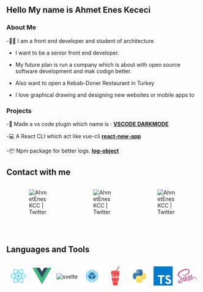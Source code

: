 ## **Hello** My name is Ahmet Enes Kececi

### About Me

-👨‍💻 I am a front end developer and student of architecture

- I want to be a senior front end developer.

- My future plan is run a company which is about with open source software development and mak codign better.

- Also want to open a Kebab-Doner Restaurant in Turkey

- I love graphical drawing and designing new websites or mobile apps to

### Projects

-🔌 Made a vs code plugin which name is : [**VSCODE DARKMODE**](https://marketplace.visualstudio.com/items?itemName=granddaleTech.theme)

-💻 A React CLI which act like vue-cli [**react-new-app**](https://www.npmjs.com/package/react-new-app)

-📦 Npm package for better logs. [**log-object**](https://www.npmjs.com/package/log-object)

## Contact with me

<div style="width: 100%; display:flex;justify-content: space-around">

[<img align="left" width="50px" alt="AhmetEnesKCC | Twitter" src="https://cdn.jsdelivr.net/npm/simple-icons@v3/icons/twitter.svg"/>][twitter]

[<img align="left" width="50px" alt="AhmetEnesKCC | Twitter" src="https://cdn.jsdelivr.net/npm/simple-icons@v3/icons/gmail.svg"/>][gmail]

[<img align="left" width="50px" alt="AhmetEnesKCC | Twitter" src="https://cdn.jsdelivr.net/npm/simple-icons@v3/icons/linkedin.svg"/>][linkedin]

</div>

<br />
<br />

## Languages and Tools

<div style="width : 100%">

<div id="languages_tools">

<div>

![react]

</div>
<div>

![vue]

</div>

<div>

![svelte]

</div>

<div>

![webpack]

</div>

<div>

![gulp]

</div>

<div>

![python]

</div>

<div>

![typescript]

</div>

<div>

![sass]

</div>

</div>

</div>

[twitter]: https://twitter.com/kccenes
[gmail]: mailto:ahmetkcc2001@gmail.com
[linkedin]: https://www.linkedin.com/in/ahmet-enes-kececi-8b02821b6/
[react]: https://raw.githubusercontent.com/github/explore/80688e429a7d4ef2fca1e82350fe8e3517d3494d/topics/react/react.png
[vue]: https://raw.githubusercontent.com/github/explore/80688e429a7d4ef2fca1e82350fe8e3517d3494d/topics/vue/vue.png
[svelte]: https://cdn.jsdelivr.net/npm/simple-icons@v3/icons/svelte.svg
[webpack]: https://raw.githubusercontent.com/github/explore/80688e429a7d4ef2fca1e82350fe8e3517d3494d/topics/webpack/webpack.png
[gulp]: https://raw.githubusercontent.com/github/explore/80688e429a7d4ef2fca1e82350fe8e3517d3494d/topics/gulp/gulp.png
[python]: https://raw.githubusercontent.com/github/explore/80688e429a7d4ef2fca1e82350fe8e3517d3494d/topics/python/python.png
[typescript]: https://raw.githubusercontent.com/github/explore/80688e429a7d4ef2fca1e82350fe8e3517d3494d/topics/typescript/typescript.png
[sass]: https://raw.githubusercontent.com/github/explore/80688e429a7d4ef2fca1e82350fe8e3517d3494d/topics/sass/sass.png

<style>
    #languages_tools {
        width : 100%;
        align-items : center;
        display : flex;
        justify-content : space-around;
        flex-direction : row;
        flex-wrap : wrap;
    }
    #languages_tools img {
        width : 50px;
    }    
</style>
